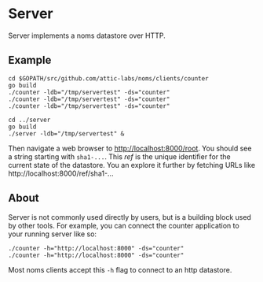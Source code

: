 # Server

Server implements a noms datastore over HTTP.

## Example

```
cd $GOPATH/src/github.com/attic-labs/noms/clients/counter
go build
./counter -ldb="/tmp/servertest" -ds="counter"
./counter -ldb="/tmp/servertest" -ds="counter"
./counter -ldb="/tmp/servertest" -ds="counter"

cd ../server
go build
./server -ldb="/tmp/servertest" &
```

Then navigate a web browser to [http://localhost:8000/root](http://localhost:8000/root). You should see a string starting with `sha1-...`. This _ref_ is the unique identifier for the current state of the datastore. You an explore it further by fetching URLs like http://localhost:8000/ref/sha1-...

## About

Server is not commonly used directly by users, but is a building block used by other tools. For example, you can connect the counter application to your running server like so:

```
./counter -h="http://localhost:8000" -ds="counter"
./counter -h="http://localhost:8000" -ds="counter"
```

Most noms clients accept this `-h` flag to connect to an http datastore.
